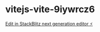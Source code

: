 # vitejs-vite-9iywrcz6

[Edit in StackBlitz next generation editor ⚡️](https://stackblitz.com/~/github.com/olada/vitejs-vite-9iywrcz6)